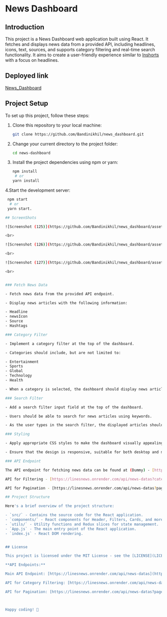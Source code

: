 # News Dashboard

## Introduction

This project is a News Dashboard web application built using React. It fetches and displays news data from a provided API, including headlines, icons, text, sources, and supports category filtering and real-time search functionality. It aims to create a user-friendly experience similar to [Inshorts](https://www.inshorts.com/en/read) with a focus on headlines.

## Deployed link
[News_Dashboard](https://newsdashboards.netlify.app/)


## Project Setup

To set up this project, follow these steps:

1. Clone this repository to your local machine:
   ```bash
   git clone https://github.com/Bandinikhil/news_dashboard.git

2. Change your current directory to the project folder: 
   ```bash
   cd news-dashboard

3. Install the project dependencies using npm or yarn:
   ```bash
   npm install
    # or
   yarn install


4.Start the development server: 
   ```bash
    npm start
     # or
    yarn start.

## ScreenShots

![Screenshot (125)](https://github.com/Bandinikhil/news_dashboard/assets/105233916/b734924c-17bb-4f0c-a0f9-dd2fc0934fa5)

<br>

![Screenshot (126)](https://github.com/Bandinikhil/news_dashboard/assets/105233916/e8bc47d8-2ce9-4023-b15d-1577ebe4653f)

<br>

![Screenshot (127)](https://github.com/Bandinikhil/news_dashboard/assets/105233916/80e77f30-97a0-47a7-b547-545aa7882bb5)

<br>


### Fetch News Data

- Fetch news data from the provided API endpoint.

- Display news articles with the following information:

  - Headline
  - newsIcon
  - Source
  - Hashtags

### Category Filter

- Implement a category filter at the top of the dashboard.

- Categories should include, but are not limited to:

  - Entertainment
  - Sports
  - Global
  - Technology
  - Health

- When a category is selected, the dashboard should display news articles only from that category.

### Search Filter

- Add a search filter input field at the top of the dashboard.

- Users should be able to search for news articles using keywords.

- As the user types in the search filter, the displayed articles should update in real-time based on the search query.

### Styling

- Apply appropriate CSS styles to make the dashboard visually appealing.

- Ensure that the design is responsive, suitable for both desktop and mobile devices.

### API Endpoint

The API endpoint for fetching news data can be found at (Dummy) - [https://linesnews.onrender.com/api/news-datas](https://linesnews.onrender.com/api/news-datas)

API for Filtering - [https://linesnews.onrender.com/api/news-datas?category=SPORTS](https://linesnews.onrender.com/api/news-datas?category=SPORTS)

API for Pagination - [https://linesnews.onrender.com/api/news-datas?page=1&pageSize=10](https://linesnews.onrender.com/api/news-datas?page=1&pageSize=10)

## Project Structure

Here's a brief overview of the project structure:

- `src/` - Contains the source code for the React application.
  - `components/` - React components for Header, Filters, Cards, and more.
  - `utils/` - Utility functions and Redux slices for state management.
  - `App.js` - The main entry point of the React application.
  - `index.js` - React DOM rendering.


## License

This project is licensed under the MIT License - see the [LICENSE](LICENSE) file for details.

**API Endpoints:**

Main API Endpoint: [https://linesnews.onrender.com/api/news-datas](https://linesnews.onrender.com/api/news-datas)

API for Category Filtering: [https://linesnews.onrender.com/api/news-datas?category=SPORTS](https://linesnews.onrender.com/api/news-datas?category=SPORTS)

API for Pagination: [https://linesnews.onrender.com/api/news-datas?page=1&pageSize=10](https://linesnews.onrender.com/api/news-datas?page=1&pageSize=10)



Happy coding! 🚀


      
